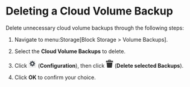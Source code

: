 # Deleting a Cloud Volume Backup

Delete unnecessary cloud volume backups through the following steps:

1.  Navigate to menu:Storage\[Block Storage \> Volume Backups\].

2.  Select the **Cloud Volume Backups** to delete.

3.  Click ![Configuration](/images/1847.png) (**Configuration**), then
    click ![Delete selected Backups](/images/1861.png) (**Delete
    selected Backups**).

4.  Click **OK** to confirm your choice.
